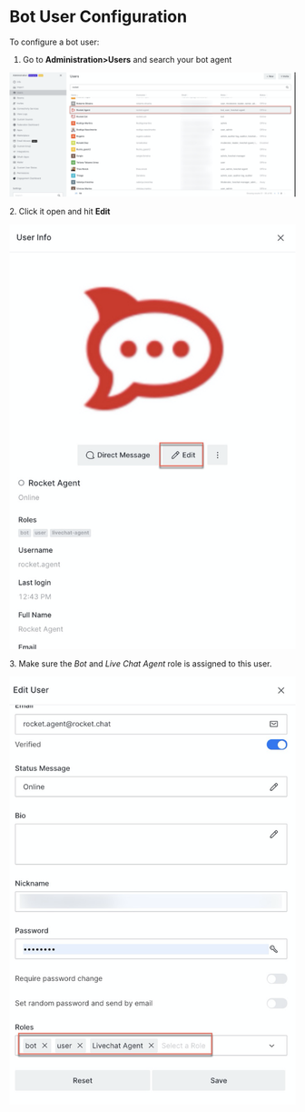 # Bot User Configuration

To configure a bot user:

1. Go to **Administration>Users** and search your bot agent

![](<../../../../../.gitbook/assets/image (461).png>)

2\. Click it open and hit **Edit**

![](<../../../../../.gitbook/assets/image (462).png>)

3\. Make sure the _Bot_ and _Live Chat Agent_ role is assigned to this user.

![](<../../../../../.gitbook/assets/image (463).png>)
